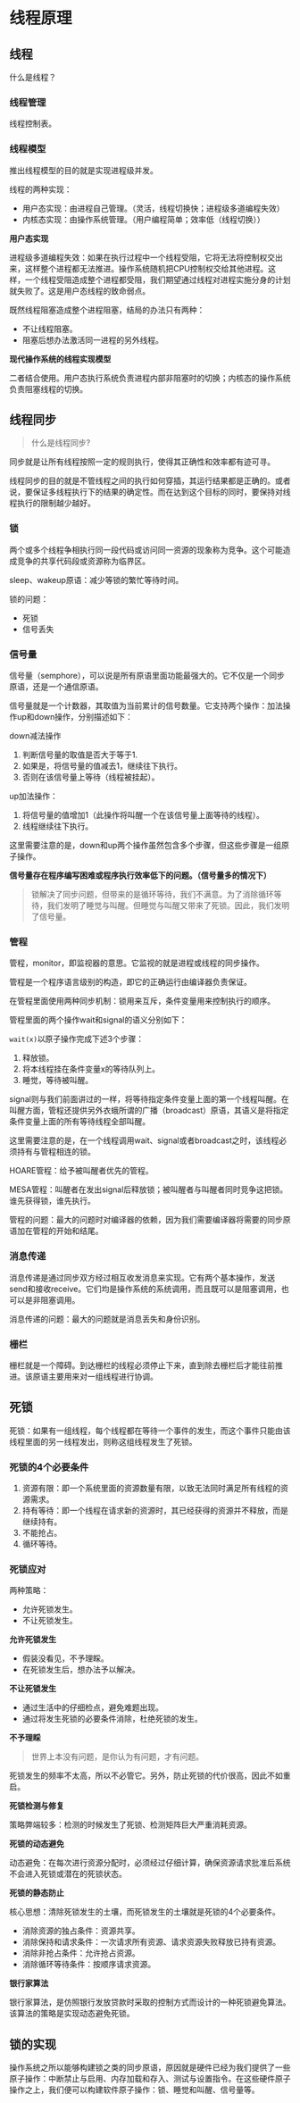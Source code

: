 # 线程原理

## 线程

什么是线程？

### 线程管理

线程控制表。

### 线程模型

推出线程模型的目的就是实现进程级并发。

线程的两种实现：

* 用户态实现：由进程自己管理。（灵活，线程切换快；进程级多道编程失效）
* 内核态实现：由操作系统管理。（用户编程简单；效率低（线程切换））

**用户态实现**

进程级多道编程失效：如果在执行过程中一个线程受阻，它将无法将控制权交出来，这样整个进程都无法推进。操作系统随机把CPU控制权交给其他进程。这样，一个线程受阻造成整个进程都受阻，我们期望通过线程对进程实施分身的计划就失败了。这是用户态线程的致命弱点。

既然线程阻塞造成整个进程阻塞，结局的办法只有两种：

* 不让线程阻塞。
* 阻塞后想办法激活同一进程的另外线程。

**现代操作系统的线程实现模型**

二者结合使用。用户态执行系统负责进程内部非阻塞时的切换；内核态的操作系统负责阻塞线程的切换。

## 线程同步

> 什么是线程同步?

同步就是让所有线程按照一定的规则执行，使得其正确性和效率都有迹可寻。

线程同步的目的就是不管线程之间的执行如何穿插，其运行结果都是正确的。或者说，要保证多线程执行下的结果的确定性。而在达到这个目标的同时，要保持对线程执行的限制越少越好。

### 锁

两个或多个线程争相执行同一段代码或访问同一资源的现象称为竞争。这个可能造成竞争的共享代码段或资源称为临界区。

sleep、wakeup原语：减少等锁的繁忙等待时间。

锁的问题：

* 死锁
* 信号丢失

### 信号量

信号量（semphore），可以说是所有原语里面功能最强大的。它不仅是一个同步原语，还是一个通信原语。

信号量就是一个计数器，其取值为当前累计的信号数量。它支持两个操作：加法操作up和down操作，分别描述如下：

down减法操作

1. 判断信号量的取值是否大于等于1.
2. 如果是，将信号量的值减去1，继续往下执行。
3. 否则在该信号量上等待（线程被挂起）。

up加法操作：

1. 将信号量的值增加1（此操作将叫醒一个在该信号量上面等待的线程）。
2. 线程继续往下执行。

这里需要注意的是，down和up两个操作虽然包含多个步骤，但这些步骤是一组原子操作。

**信号量存在程序编写困难或程序执行效率低下的问题。（信号量多的情况下）**

> 锁解决了同步问题，但带来的是循环等待，我们不满意。为了消除循环等待，我们发明了睡觉与叫醒。但睡觉与叫醒又带来了死锁。因此，我们发明了信号量。

### 管程

管程，monitor，即监视器的意思。它监视的就是进程或线程的同步操作。

管程是一个程序语言级别的构造，即它的正确运行由编译器负责保证。

在管程里面使用两种同步机制：锁用来互斥，条件变量用来控制执行的顺序。

管程里面的两个操作wait和signal的语义分别如下：

`wait(x)`以原子操作完成下述3个步骤：

1. 释放锁。
2. 将本线程挂在条件变量x的等待队列上。
3. 睡觉，等待被叫醒。

signal则与我们前面讲过的一样，将等待指定条件变量上面的第一个线程叫醒。在叫醒方面，管程还提供另外衣蛾所谓的广播（broadcast）原语，其语义是将指定条件变量上面的所有等待线程全部叫醒。

这里需要注意的是，在一个线程调用wait、signal或者broadcast之时，该线程必须持有与管程相连的锁。

HOARE管程：给予被叫醒者优先的管程。

MESA管程：叫醒者在发出signal后释放锁；被叫醒者与叫醒者同时竞争这把锁。谁先获得锁，谁先执行。

管程的问题：最大的问题时对编译器的依赖，因为我们需要编译器将需要的同步原语加在管程的开始和结尾。

### 消息传递

消息传递是通过同步双方经过相互收发消息来实现。它有两个基本操作，发送send和接收receive。它们均是操作系统的系统调用，而且既可以是阻塞调用，也可以是非阻塞调用。

消息传递的问题：最大的问题就是消息丢失和身份识别。

### 栅栏

栅栏就是一个障碍。到达栅栏的线程必须停止下来，直到除去栅栏后才能往前推进。该原语主要用来对一组线程进行协调。

## 死锁

死锁：如果有一组线程，每个线程都在等待一个事件的发生，而这个事件只能由该线程里面的另一线程发出，则称这组线程发生了死锁。

### 死锁的4个必要条件

1. 资源有限：即一个系统里面的资源数量有限，以致无法同时满足所有线程的资源需求。
2. 持有等待：即一个线程在请求新的资源时，其已经获得的资源并不释放，而是继续持有。
3. 不能抢占。
4. 循环等待。

### 死锁应对

两种策略：

* 允许死锁发生。
* 不让死锁发生。

**允许死锁发生**

* 假装没看见，不予理睬。
* 在死锁发生后，想办法予以解决。

**不让死锁发生**

* 通过生活中的仔细检点，避免难题出现。
* 通过将发生死锁的必要条件消除，杜绝死锁的发生。

**不予理睬**

> 世界上本没有问题，是你认为有问题，才有问题。

死锁发生的频率不太高，所以不必管它。另外，防止死锁的代价很高，因此不如重启。

**死锁检测与修复**

策略弊端较多：检测的时候发生了死锁、检测矩阵巨大严重消耗资源。

**死锁的动态避免**

动态避免：在每次进行资源分配时，必须经过仔细计算，确保资源请求批准后系统不会进入死锁或潜在的死锁状态。

**死锁的静态防止**

核心思想：清除死锁发生的土壤，而死锁发生的土壤就是死锁的4个必要条件。

* 消除资源的独占条件：资源共享。
* 消除保持和请求条件：一次请求所有资源、请求资源失败释放已持有资源。
* 消除非抢占条件：允许抢占资源。
* 消除循环等待条件：按顺序请求资源。

**银行家算法**

银行家算法，是仿照银行发放贷款时采取的控制方式而设计的一种死锁避免算法。该算法的策略是实现动态避免死锁。

## 锁的实现

操作系统之所以能够构建锁之类的同步原语，原因就是硬件已经为我们提供了一些原子操作：中断禁止与启用、内存加载和存入、测试与设置指令。在这些硬件原子操作之上，我们便可以构建软件原子操作：锁、睡觉和叫醒、信号量等。